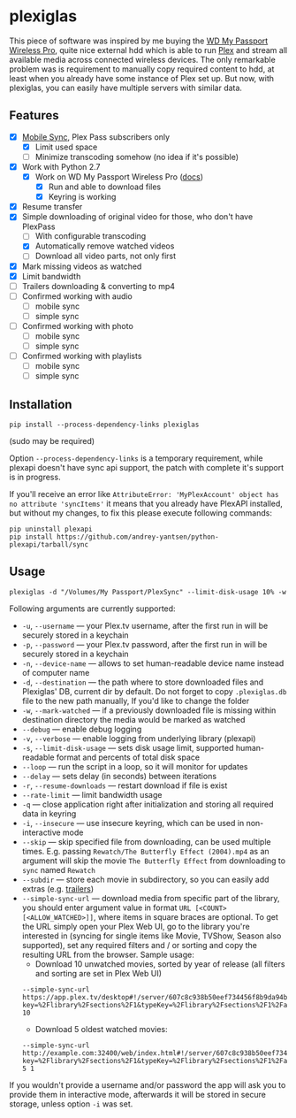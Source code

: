 # plexiglas

This piece of software was inspired by me buying the [WD My Passport Wireless Pro](https://www.wdc.com/products/portable-storage/my-passport-wireless-pro.html),
quite nice external hdd which is able to run [Plex](https://plex.tv) and stream all available
media across connected wireless devices. The only remarkable problem was is requirement
to manually copy required content to hdd, at least when you already have some instance
of Plex set up. But now, with plexiglas, you can easily have multiple servers with similar data.

## Features

* [X] [Mobile Sync](https://support.plex.tv/articles/201082477-quick-guide-to-mobile-sync/), Plex Pass subscribers only
    * [X] Limit used space
    * [ ] Minimize transcoding somehow (no idea if it's possible)
* [X] Work with Python 2.7
    * [X] Work on WD My Passport Wireless Pro ([docs](https://github.com/andrey-yantsen/plexiglas/wiki/Running-from-WD-My-Passport-Wireless-Pro))
        * [X] Run and able to download files
        * [X] Keyring is working
* [X] Resume transfer
* [X] Simple downloading of original video for those, who don't have PlexPass
    * [ ] With configurable transcoding
    * [X] Automatically remove watched videos
    * [ ] Download all video parts, not only first
* [X] Mark missing videos as watched
* [X] Limit bandwidth
* [ ] Trailers downloading & converting to mp4
* [ ] Confirmed working with audio
    * [ ] mobile sync
    * [ ] simple sync
* [ ] Confirmed working with photo
    * [ ] mobile sync
    * [ ] simple sync
* [ ] Confirmed working with playlists
    * [ ] mobile sync
    * [ ] simple sync

## Installation

```
pip install --process-dependency-links plexiglas
```

(sudo may be required)

Option `--process-dependency-links` is a temporary requirement, while plexapi doesn't have sync api
support, the patch with complete it's support is in progress.

If you'll receive an error like `AttributeError: 'MyPlexAccount' object has no attribute 'syncItems'`
it means that you already have PlexAPI installed, but without my changes, to fix this please execute
following commands:

```
pip uninstall plexapi
pip install https://github.com/andrey-yantsen/python-plexapi/tarball/sync
```


## Usage

```
plexiglas -d "/Volumes/My Passport/PlexSync" --limit-disk-usage 10% -w
```

Following arguments are currently supported:

* `-u`, `--username` — your Plex.tv username, after the first run in will be securely stored in a keychain
* `-p`, `--password` — your Plex.tv password, after the first run in will be securely stored in a keychain
* `-n`, `--device-name` — allows to set human-readable device name instead of computer name
* `-d`, `--destination` — the path where to store downloaded files and Plexiglas' DB, current dir by default. Do not
    forget to copy `.plexiglas.db` file to the new path manually, If you'd like to change the folder
* `-w`, `--mark-watched` — if a previously downloaded file is missing within destination directory the media would be
    marked as watched
* `--debug` — enable debug logging
* `-v`, `--verbose` — enable logging from underlying library (plexapi)
* `-s`, `--limit-disk-usage` — sets disk usage limit, supported human-readable format and percents of total disk space
* `--loop` — run the script in a loop, so it will monitor for updates
* `--delay` — sets delay (in seconds) between iterations
* `-r`, `--resume-downloads` — restart download if file is exist
* `--rate-limit` — limit bandwidth usage
* `-q` — close application right after initialization and storing all required data in keyring
* `-i`, `--insecure` — use insecure keyring, which can be used in non-interactive mode
* `--skip` — skip specified file from downloading, can be used multiple times. E.g. passing `Rewatch/The Butterfly Effect (2004).mp4`
    as an argument will skip the movie `The Butterfly Effect` from downloading to `sync` named `Rewatch`
* `--subdir` — store each movie in subdirectory, so you can easily add extras (e.g. [trailers](https://github.com/andrey-yantsen/plexiglas/wiki/Downloading-trailers))
* `--simple-sync-url` — download media from specific part of the library, you should enter argument value in format `URL [<COUNT> [<ALLOW_WATCHED>]]`, where items in square braces are optional.
    To get the URL simply open your Plex Web UI, go to the library you're interested in (syncing for single items like
    Movie, TVShow, Season also supported), set any required filters and / or sorting and copy the resulting URL from the
    browser. Sample usage:
    * Download 10 unwatched movies, sorted by year of release (all filters and sorting are set in Plex Web UI)
    ```
    --simple-sync-url https://app.plex.tv/desktop#!/server/607c8c938b50eef734456f8b9da94b5d02339ce5?key=%2Flibrary%2Fsections%2F1&typeKey=%2Flibrary%2Fsections%2F1%2Fall%3Ftype%3D1&save=1&limit=&sort=year%3Adesc 10
    ```
    * Download 5 oldest watched movies:
    ```
    --simple-sync-url http://example.com:32400/web/index.html#!/server/607c8c938b50eef734456f8b9da94b5d02339ce5?key=%2Flibrary%2Fsections%2F1&typeKey=%2Flibrary%2Fsections%2F1%2Fall%3Ftype%3D1&customFilter=1&save=1&sort=lastViewedAt&filters=unwatched%21%3D1 5 1
    ```

If you wouldn't provide a username and/or password the app will ask you to provide them in interactive mode, afterwards
it will be stored in secure storage, unless option `-i` was set.
